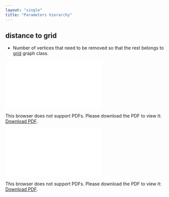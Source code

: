```yaml
---
layout: "single"
title: "Parameters hierarchy"
---
```

<!--this is a generated file-->

## distance to grid
* Number of vertices that need to be removed so that the rest belongs to [grid](#lfYXuK) graph class.

<object data="../local_lfYXuK_dist.pdf" type="application/pdf" width="100%" height="480px"><embed src="../local_lfYXuK_dist.pdf"><p>This browser does not support PDFs. Please download the PDF to view it: <a href="../local_lfYXuK_dist.pdf">Download PDF</a>.</p></embed></object>


<object data="../lfYXuK_dist.pdf" type="application/pdf" width="100%" height="480px"><embed src="../lfYXuK_dist.pdf"><p>This browser does not support PDFs. Please download the PDF to view it: <a href="../lfYXuK_dist.pdf">Download PDF</a>.</p></embed></object>

